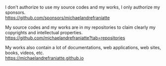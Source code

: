 ﻿  
I don't authorize to use my source codes and my works, I only authorize my sponsors.  
https://github.com/sponsors/michaelandrefraniatte  
  
My source codes and my works are in my repositories to claim clearly my copyrights and intellectual properties.  
https://github.com/michaelandrefraniatte?tab=repositories  
  
My works also contain a lot of documentations, web applications, web sites, books, videos, etc.  
https://michaelandrefraniatte.github.io  
  
